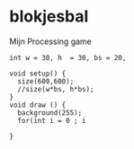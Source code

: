 # blokjesbal

Mijn Processing game

```
int w = 30, h  = 30, bs = 20,

void setup() {
  size(600,600);
  //size(w*bs, h*bs);
} 
void draw () {
  background(255);
  for(int i = 0 ; i 
  
}

 
      


```
